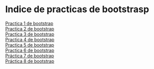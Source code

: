 # Indice de practicas de bootstrasp
<a href="https://alarena.github.io/16abril.html">Practica 1 de bootstrap</a> <br> 
<a href="https://alarena.github.io/PRACTICA%202.html">Practica 2 de bootstrap</a> <br>
<a href="https://alarena.github.io/practicabootstrap.html">Practica 3 de bootstrap</a> <br>
<a href="https://alarena.github.io/https://alarena.github.io/PRACTICA%204.html">Practica 4 de bootstrap</a> <br>
<a href="https://alarena.github.io/Practica%20%235.html">Practica 5 de bootstrap</a> <br>
<a href="https://alarena.github.io/PRACTICA%206.html">Practica 6 de bootstrap</a> <br>
<a href="https://alarena.github.io/practica7.html">Práctica 7 de bootstrap</a> <br>
<a href="https://alarena.github.io/Pr%C3%A1ctica%208%20de%20bootstrap.html">Práctica 8 de bootstrap</a> <br>
